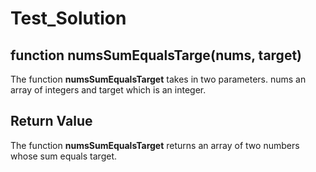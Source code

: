 # Test_Solution

## function numsSumEqualsTarge(nums, target)
The function **numsSumEqualsTarget** takes in two parameters. nums an array of integers and target which is an integer.

## Return Value
The function **numsSumEqualsTarget** returns an array of two numbers whose sum equals target.
